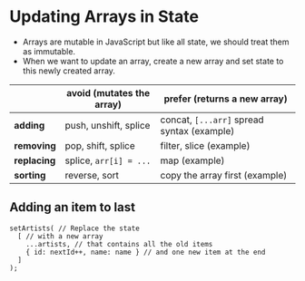 # Updating Arrays in State

- Arrays are mutable in JavaScript but like all state, we should treat them as immutable.
- When we want to update an array, create a new array and set state to this newly created array.

|                      | avoid (mutates the array) | prefer (returns a new array)                    |
|----------------------|----------------------------|------------------------------------------------|
| **adding**           | push, unshift, splice      | concat, `[...arr]` spread syntax (example)     |
| **removing**         | pop, shift, splice         | filter, slice (example)                        |
| **replacing**        | splice, `arr[i] = ...`     | map (example)                                  |
| **sorting**          | reverse, sort              | copy the array first (example)                 |


## Adding an item to last

```tsx
setArtists( // Replace the state
  [ // with a new array
    ...artists, // that contains all the old items
    { id: nextId++, name: name } // and one new item at the end
  ]
);
```

